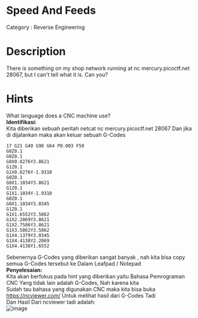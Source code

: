 # Speed And Feeds
Category : Reverse Engineering <br>
# Description
There is something on my shop network running at nc mercury.picoctf.net 28067, but I can't tell what it is. Can you? <br>
# Hints 
What language does a CNC machine use? <br>
**Identifikasi:** <br>
Kita diberikan sebuah peritah netcat nc mercury.picoctf.net 28067 Dan jika di dijalankan maka akan keluar sebuah G-Codes <br>
    
    17 G21 G40 G90 G64 P0.003 F50
    G0Z0.1
    G0Z0.1
    G0X0.8276Y3.8621
    G1Z0.1
    G1X0.8276Y-1.9310
    G0Z0.1
    G0X1.1034Y3.8621
    G1Z0.1
    G1X1.1034Y-1.9310
    G0Z0.1
    G0X1.1034Y3.0345
    G1Z0.1
    G1X1.6552Y3.5862
    G1X2.2069Y3.8621
    G1X2.7586Y3.8621
    G1X3.5862Y3.5862
    G1X4.1379Y3.0345
    G1X4.4138Y2.2069
    G1X4.4138Y1.6552
  Sebenernya G-Codes yang diberikan sangat banyak , nah kita bisa copy semua G-Codes tersebut ke Dalam Leafpad / Notepad <br>
  **Penyelesaian:**<br>
Kita akan berfokus pada hint yang diberikan yaitu Bahasa Pemrograman CNC Yang tidak lain adalah G-Codes, Nah karena kita <br>
Sudah tau bahasa yang digunakan CNC maka kita bisa buka https://ncviewer.com/ Untuk melihat hasil dari G-Codes Tadi<br>
Dan Hasil Dari ncviewer tadi adalah: <br>
![image](https://github.com/NeloRedgrave/WriteUp_CTF/assets/140806028/79c1739a-b0f2-4b3e-8d57-eed0fde9ca96)
